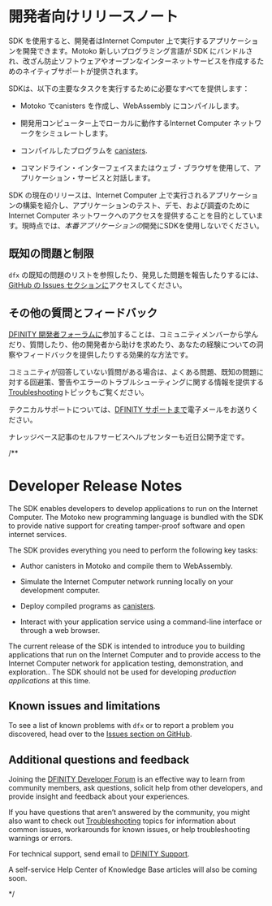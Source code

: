 # 開発者向けリリースノート

SDK を使用すると、開発者はInternet Computer 上で実行するアプリケーションを開発できます。Motoko 新しいプログラミング言語が SDK にバンドルされ、改ざん防止ソフトウェアやオープンなインターネットサービスを作成するためのネイティブサポートが提供されます。

SDKは、以下の主要なタスクを実行するために必要なすべてを提供します：

- Motoko でcanisters を作成し、WebAssembly にコンパイルします。

- 開発用コンピューター上でローカルに動作するInternet Computer ネットワークをシミュレートします。

- コンパイルしたプログラムを [canisters](/references/glossary.md#canister).

- コマンドライン・インターフェイスまたはウェブ・ブラウザを使用して、アプリケーション・サービスと対話します。

<div class="note">

SDK の現在のリリースは、Internet Computer 上で実行されるアプリケーションの構築を紹介し、アプリケーションのテスト、デモ、および調査のためにInternet Computer ネットワークへのアクセスを提供することを目的としています。現時点では、*本番アプリケーションの*開発にSDKを使用しないでください。

</div>

## 既知の問題と制限

`dfx` の既知の問題のリストを参照したり、発見した問題を報告したりするには、[GitHub の Issues セクションに](https://github.com/dfinity/sdk/issues)アクセスしてください。

## その他の質問とフィードバック

[DFINITY 開発者フォーラムに](https://forum.dfinity.org/)参加することは、コミュニティメンバーから学んだり、質問したり、他の開発者から助けを求めたり、あなたの経験についての洞察やフィードバックを提供したりする効果的な方法です。

コミュニティが回答していない質問がある場合は、よくある問題、既知の問題に対する回避策、警告やエラーのトラブルシューティングに関する情報を提供する[Troubleshooting](/developer-docs/backend/troubleshooting.md)トピックもご覧ください。

テクニカルサポートについては、[DFINITY サポートまで](mailto:support@dfinity.org)電子メールをお送りください。

ナレッジベース記事のセルフサービスヘルプセンターも近日公開予定です。

/**
# Developer Release Notes

The SDK enables developers to develop applications to run on the Internet Computer. The Motoko new programming language is bundled with the SDK to provide native support for creating tamper-proof software and open internet services.

The SDK provides everything you need to perform the following key tasks:

-   Author canisters in Motoko and compile them to WebAssembly.

-   Simulate the Internet Computer network running locally on your development computer.

-   Deploy compiled programs as [canisters](/references/glossary.md#canister).

-   Interact with your application service using a command-line interface or through a web browser.

<div class="note">

The current release of the SDK is intended to introduce you to building applications that run on the Internet Computer and to provide access to the Internet Computer network for application testing, demonstration, and exploration.. The SDK should not be used for developing *production applications* at this time.

</div>

## Known issues and limitations

To see a list of known problems with `dfx` or to report a problem you discovered, head over to the [Issues section on GitHub](https://github.com/dfinity/sdk/issues).

## Additional questions and feedback

Joining the [DFINITY Developer Forum](https://forum.dfinity.org/) is an effective way to learn from community members, ask questions, solicit help from other developers, and provide insight and feedback about your experiences.

If you have questions that aren’t answered by the community, you might also want to check out [Troubleshooting](/developer-docs/backend/troubleshooting.md) topics for information about common issues, workarounds for known issues, or help troubleshooting warnings or errors.

For technical support, send email to [DFINITY Support](mailto:support@dfinity.org).

A self-service Help Center of Knowledge Base articles will also be coming soon.

*/